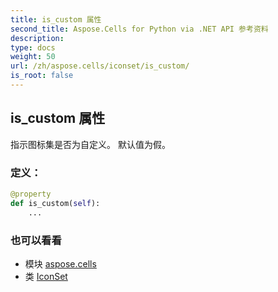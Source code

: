 ```yaml
---
title: is_custom 属性
second_title: Aspose.Cells for Python via .NET API 参考资料
description:
type: docs
weight: 50
url: /zh/aspose.cells/iconset/is_custom/
is_root: false
---
```

## is_custom 属性

指示图标集是否为自定义。
默认值为假。
### 定义：
```python
@property
def is_custom(self):
    ...
```

### 也可以看看
* 模块 [aspose.cells](../../)
* 类 [IconSet](/cells/python-net/zh/aspose.cells/iconset)
